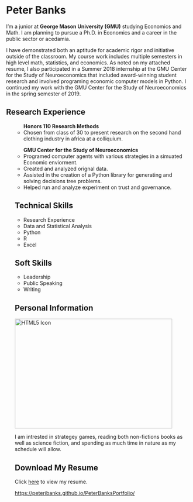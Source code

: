 

# Peter Banks 

I’m a junior at <b>George Mason University (GMU)</b> studying Economics and Math. I am planning to pursue a Ph.D. in Economics and a career in the public sector or acedamia.

I have demonstrated both an aptitude for academic rigor and initiative outside of the classroom. My course work includes multiple semesters in high level math, statistics, and economics. As noted on my attached resume, I also participated in a Summer 2018 internship at the GMU Center for the Study of Neuroeconomics that included award-winning student research and involved programing economic computer models in Python. I continued my work with the GMU Center for the Study of Neuroeconomics in the spring semester of 2019. 

## Research Experience 
<ul>
  <ul> <b>Honors 110 Research Methods</b>
    <li>  Chosen from class of 30 to present research on the second hand clothing industry in africa at a colliquium.</li>
  </ul> 
  <ul> <b>GMU Center for the Study of Neuroeconomics</b>
    <li>  Programed computer agents with various strategies in a simuated Economic enviorment.</li>
    <li>  Created and analyzed orignal data.</li>
    <li>  Assisted in the creation of a Python library for generating and solving decisions tree problems.</li>
    <li>  Helped run and analyze experiment on trust and governance.</li>
  </ul> 


## Technical Skills
<ul>
  <li>Research Experience</li>
  <li>Data and Statistical Analysis</li>
  <li>Python</li>
  <li>R</li>
  <li>Excel</li>
</ul>

## Soft Skills
<ul>
  <li>Leadership</li>
  <li>Public Speaking</li>
  <li>Writing</li>
</ul>


## Personal Information 
<img src="https://github.com/peteribanks/PeterBanksPortfolio/blob/master/MEZ_1524.jpg" alt="HTML5 Icon" width="430" height="300">

I am intrested in strategey games, reading both non-fictions books as well as science fiction, and spending as much time in nature as my schedule will allow. 


## Download My Resume
Click <a href="https://docs.google.com/gview?url=https://github.com/peteribanks/PeterBanksPortfolio/raw/master/Banks_ResumeCV%202019%20-%20PDF.pdf">here</a> to view my resume.
 
https://peteribanks.github.io/PeterBanksPortfolio/
